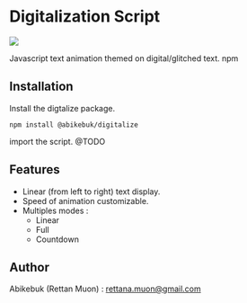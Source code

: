 # Digitalization Script  
![](asset/digitalize.gif)

Javascript text animation themed on digital/glitched text.
npm 
## Installation  
Install the digtalize package.
```
npm install @abikebuk/digitalize
```
import the script.
@TODO

## Features
* Linear (from left to right) text display.
* Speed of animation customizable.
* Multiples modes : 
    * Linear
    * Full
    * Countdown

## Author  
Abikebuk (Rettan Muon) : <rettana.muon@gmail.com>
